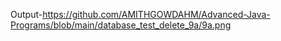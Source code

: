 Output-https://github.com/AMITHGOWDAHM/Advanced-Java-Programs/blob/main/database_test_delete_9a/9a.png
